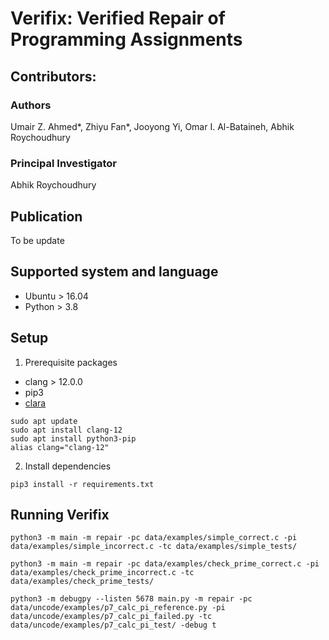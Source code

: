 # Verifix: Verified Repair of Programming Assignments

## Contributors:
### Authors
Umair Z. Ahmed*, Zhiyu Fan*, Jooyong Yi, Omar I. Al-Bataineh, Abhik Roychoudhury

### Principal Investigator
Abhik Roychoudhury

## Publication
To be update

## Supported system and language

- Ubuntu > 16.04
- Python > 3.8


## Setup

1. Prerequisite packages
- clang > 12.0.0
- pip3
- [clara](https://github.com/iradicek/clara)
```
sudo apt update
sudo apt install clang-12
sudo apt install python3-pip
alias clang="clang-12"
```

2. Install dependencies
```
pip3 install -r requirements.txt
```

## Running Verifix
```
python3 -m main -m repair -pc data/examples/simple_correct.c -pi data/examples/simple_incorrect.c -tc data/examples/simple_tests/
```

```
python3 -m main -m repair -pc data/examples/check_prime_correct.c -pi data/examples/check_prime_incorrect.c -tc data/examples/check_prime_tests/
```


```
python3 -m debugpy --listen 5678 main.py -m repair -pc data/uncode/examples/p7_calc_pi_reference.py -pi data/uncode/examples/p7_calc_pi_failed.py -tc data/uncode/examples/p7_calc_pi_test/ -debug t
```